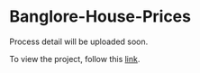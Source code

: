 # Banglore-House-Prices

Process detail will be uploaded soon.

To view the project, follow this [link](http://ec2-52-90-147-239.compute-1.amazonaws.com/).
